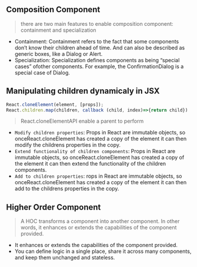## Composition Component

> there are two main features to enable composition component: containment and specialization

- Containment: Containment refers to the fact that some components don’t know their children ahead of time. And can also be described as generic boxes, like a Dialog or Alert.
- Specialization: Specialization defines components as being “special cases” ofother components. For example, the ConfirmationDialog is a special case of Dialog.

## Manipulating children dynamicaly in JSX

```javascript
React.cloneElement(element, [props]);
React.children.map(children, callback (child, index)=>{return child})
```

> React.cloneElementAPI enable a parent to perform

- `Modify children properties`: Props in React are immutable objects, so onceReact.cloneElement has created a copy of the element it can then modify the childrens properties in the copy.
- `Extend functionality of children components`: Props in React are immutable objects, so onceReact.cloneElement has created a copy of the element it can then extend the functionality of the children components.
- `Add to children properties`: rops in React are immutable objects, so onceReact.cloneElement has created a copy of the element it can then add to the childrens properties in the copy.

## Higher Order Component

> A HOC transforms a component into another component. In other words, it enhances or extends the capabilities of the component provided.

- It enhances or extends the capabilities of the component provided.
- You can define logic in a single place, share it across many components, and keep them unchanged and stateless.
